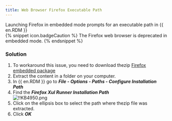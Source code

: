 ```yaml
---
title: Web Browser Firefox Executable Path
---
```

Launching Firefox in embedded mode prompts for an executable path in {{ en.RDM }}  
{% snippet icon.badgeCaution %}
The Firefox web browser is deprecated in embedded mode.
{% endsnippet %}  

### Solution
1. To workaround this issue, you need to download thezip [Firefox embedded package](https://cdn.devolutions.net/download/Firefox/FirefoxRunner2021.1.0.zip)
1. Extract the content in a folder on your computer.
1. In {{ en.RDM }} go to ***File - Options - Paths - Configure Installation Path***
1. Find the ***Firefox Xul Runner Installation Path***  
![!!KB4950.png](https://webdevolutions.azureedge.net/docs/en/kb/KB4950.png)
1. Click on the ellipsis box to select the path where thezip file was extracted.
1. Click ***OK***
